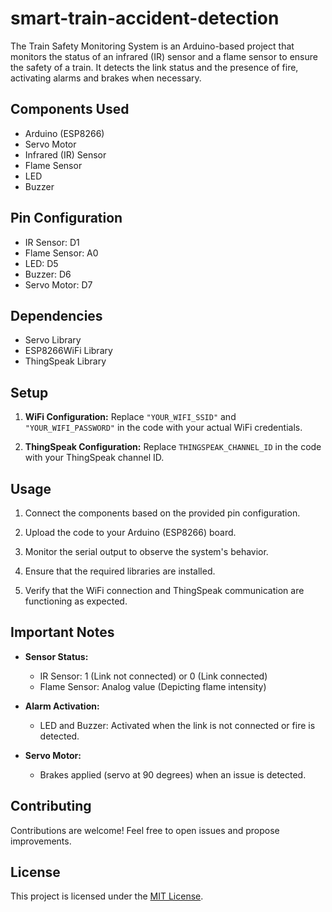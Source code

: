 # smart-train-accident-detection


The Train Safety Monitoring System is an Arduino-based project that monitors the status of an infrared (IR) sensor and a flame sensor to ensure the safety of a train. It detects the link status and the presence of fire, activating alarms and brakes when necessary.

## Components Used

- Arduino (ESP8266)
- Servo Motor
- Infrared (IR) Sensor
- Flame Sensor
- LED
- Buzzer

## Pin Configuration

- IR Sensor: D1
- Flame Sensor: A0
- LED: D5
- Buzzer: D6
- Servo Motor: D7

## Dependencies

- Servo Library
- ESP8266WiFi Library
- ThingSpeak Library

## Setup

1. **WiFi Configuration:**
   Replace `"YOUR_WIFI_SSID"` and `"YOUR_WIFI_PASSWORD"` in the code with your actual WiFi credentials.

2. **ThingSpeak Configuration:**
   Replace `THINGSPEAK_CHANNEL_ID` in the code with your ThingSpeak channel ID.

## Usage

1. Connect the components based on the provided pin configuration.

2. Upload the code to your Arduino (ESP8266) board.

3. Monitor the serial output to observe the system's behavior.

4. Ensure that the required libraries are installed.

5. Verify that the WiFi connection and ThingSpeak communication are functioning as expected.

## Important Notes

- **Sensor Status:**
  - IR Sensor: 1 (Link not connected) or 0 (Link connected)
  - Flame Sensor: Analog value (Depicting flame intensity)

- **Alarm Activation:**
  - LED and Buzzer: Activated when the link is not connected or fire is detected.

- **Servo Motor:**
  - Brakes applied (servo at 90 degrees) when an issue is detected.

## Contributing

Contributions are welcome! Feel free to open issues and propose improvements.

## License

This project is licensed under the [MIT License](LICENSE).
